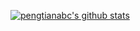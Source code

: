 [![pengtianabc's github stats](https://github-readme-stats.vercel.app/api?username=pengtianabc&show_icons=true)](https://github.com/pengtianabc/pengtianabc)

